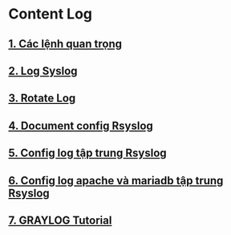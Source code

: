 # Content Log
## [1. Các lệnh quan trọng](https://github.com/PhamKhahn/Tong-hop-Note/blob/master/Log/1.%20C%C3%A1c%20l%E1%BB%87nh%20c%E1%BA%A7n%20thi%E1%BA%BFt%20khi%20thao%20t%C3%A1c%20v%E1%BB%9Bi%20log/README.md)

## [2. Log Syslog](https://github.com/PhamKhahn/Tong-hop-Note/blob/master/Log/2.%20Log%2CSyslog/README.md)

## [3. Rotate Log](https://github.com/PhamKhahn/Tong-hop-Note/blob/master/Log/4.%20Rotatelog/doc/Rotatelog.md)

## [4. Document config Rsyslog](https://github.com/PhamKhahn/Tong-hop-Note/blob/master/Log/3.%20Rsyslog%20v%C3%A0%20c%E1%BA%A5u%20h%C3%ACnh%20log%20t%E1%BA%ADp%20trung/doc/Document%20Config%20Rsyslog%20.md)

## [5. Config log tập trung Rsyslog](https://github.com/PhamKhahn/Tong-hop-Note/blob/master/Log/3.%20Rsyslog%20v%C3%A0%20c%E1%BA%A5u%20h%C3%ACnh%20log%20t%E1%BA%ADp%20trung/doc/Rsyslog.md)

## [6. Config log apache và mariadb tập trung Rsyslog](https://github.com/PhamKhahn/Tong-hop-Note/blob/master/Log/3.%20Rsyslog%20v%C3%A0%20c%E1%BA%A5u%20h%C3%ACnh%20log%20t%E1%BA%ADp%20trung/doc/Log%20Apache-%20Rsyslog.md)
## [7. GRAYLOG Tutorial](https://github.com/PhamKhahn/Tong-hop-Note/blob/master/Log/5.%20%20Graylog/L%C3%BD%20thuy%E1%BA%BFt/README.md)
